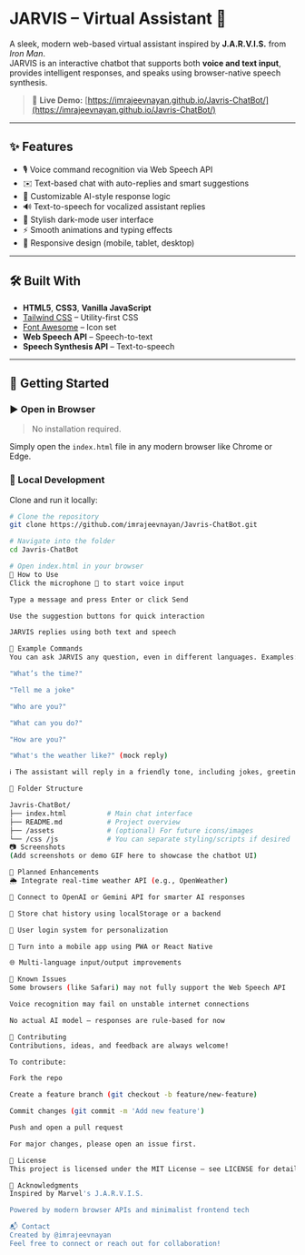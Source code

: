 # JARVIS – Virtual Assistant 🤖

A sleek, modern web-based virtual assistant inspired by **J.A.R.V.I.S.** from *Iron Man*.  
JARVIS is an interactive chatbot that supports both **voice and text input**, provides intelligent responses, and speaks using browser-native speech synthesis.

> 🔗 **Live Demo:** [https://imrajeevnayan.github.io/Javris-ChatBot/](https://imrajeevnayan.github.io/Javris-ChatBot/)

---

## ✨ Features

- 🎙️ Voice command recognition via Web Speech API
- ✉️ Text-based chat with auto-replies and smart suggestions
- 🤖 Customizable AI-style response logic
- 🔊 Text-to-speech for vocalized assistant replies
- 🌙 Stylish dark-mode user interface
- ⚡ Smooth animations and typing effects
- 📱 Responsive design (mobile, tablet, desktop)

---

## 🛠️ Built With

- **HTML5**, **CSS3**, **Vanilla JavaScript**
- [Tailwind CSS](https://tailwindcss.com) – Utility-first CSS
- [Font Awesome](https://fontawesome.com) – Icon set
- **Web Speech API** – Speech-to-text
- **Speech Synthesis API** – Text-to-speech

---

## 🚀 Getting Started

### ▶️ Open in Browser

> No installation required.

Simply open the `index.html` file in any modern browser like Chrome or Edge.

### 🧪 Local Development

Clone and run it locally:

```bash
# Clone the repository
git clone https://github.com/imrajeevnayan/Javris-ChatBot.git

# Navigate into the folder
cd Javris-ChatBot

# Open index.html in your browser
💬 How to Use
Click the microphone 🎤 to start voice input

Type a message and press Enter or click Send

Use the suggestion buttons for quick interaction

JARVIS replies using both text and speech

🧠 Example Commands
You can ask JARVIS any question, even in different languages. Examples:

"What’s the time?"

"Tell me a joke"

"Who are you?"

"What can you do?"

"How are you?"

"What's the weather like?" (mock reply)

ℹ️ The assistant will reply in a friendly tone, including jokes, greetings, and general information.

📁 Folder Structure

Javris-ChatBot/
├── index.html          # Main chat interface
├── README.md           # Project overview
├── /assets             # (optional) For future icons/images
└── /css /js            # You can separate styling/scripts if desired
📷 Screenshots
(Add screenshots or demo GIF here to showcase the chatbot UI)

🧩 Planned Enhancements
🌦️ Integrate real-time weather API (e.g., OpenWeather)

🤖 Connect to OpenAI or Gemini API for smarter AI responses

💾 Store chat history using localStorage or a backend

🔐 User login system for personalization

📲 Turn into a mobile app using PWA or React Native

🌐 Multi-language input/output improvements

🐞 Known Issues
Some browsers (like Safari) may not fully support the Web Speech API

Voice recognition may fail on unstable internet connections

No actual AI model – responses are rule-based for now

🤝 Contributing
Contributions, ideas, and feedback are always welcome!

To contribute:

Fork the repo

Create a feature branch (git checkout -b feature/new-feature)

Commit changes (git commit -m 'Add new feature')

Push and open a pull request

For major changes, please open an issue first.

📄 License
This project is licensed under the MIT License – see LICENSE for details.

🙌 Acknowledgments
Inspired by Marvel's J.A.R.V.I.S.

Powered by modern browser APIs and minimalist frontend tech

📬 Contact
Created by @imrajeevnayan
Feel free to connect or reach out for collaboration!


